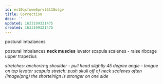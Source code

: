 ```yaml
---
id: ev10qxfwww6prvl6118olgv
title: Correction
desc: ''
updated: 1633199321475
created: 1633199321475
---
```


postural imbalances

postural imbalances
**neck muscles**
levator scapula
scalenes - raise ribcage
upper trapezius

*stretches: anchorirng shoulder - pull head slightly*
*45 degree angle - tongue on top*
*levator scapula stretch: push skull off of neck*
*scalenes*
*often (image/png)*
*the shorteinign is stronger on one side*
